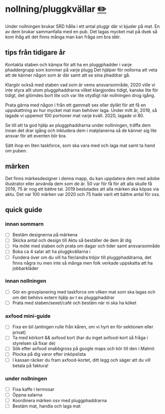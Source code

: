 # nollning/pluggkvällar [✏️](https://github.com/Dsek-LTH/srd-testamente/edit/master/./nollning/pluggkvällar.md)

Under nollningen brukar SRD hålla i ett antal pluggr där vi bjuder på mat. En av dem brukar sammanfalla med en pub. Det lagas mycket mat på dsek så kom ihåg att det finns många man kan fråga om bra idér.

## tips från tidigare år

Kontakta staben och kämpa för att ha en pluggphadder i varje phaddergrupp som kommer på varje plugg Det hjälper för nollorna att veta att de känner någon som är där samt att se sina phaddrar gå.

Klargör också med staben vad som är vems ansvarsområde, 2020 ville vi inte styra allt utom pluggphaddrarna vilket klargjordes tidigt, kanske lite för tidigt, det glömdes bort lite och var lite otydligt när nollningen drog igång.

Prata gärna med någon i från ett gammalt sex eller dylikt för att få en uppskattning av hur mycket mat man behöver laga. Under mitt år, 2019, så lagade vi uppemot 100 portioner mat varje kväll. 2020, lagade vi 80.

Se till att ta god hjälp av pluggphaddrarna under nolliningen, träffa dem innan det drar igång och inkludera dem i matplanerna så de känner sig lite ansvar för att eventen blir bra.

Sätt ihop en liten taskforce, som ska vara med och laga mat samt ta hand om puben.

## märken

Det finns märkesdesigner i denna mapp, du kan uppdatera dem med adobe illustrator eller använda dem som de är. 50 var för få för att alla skulle få 2019, 75 är nog ett bättre tal. 2019 beslutades att alla märken ska köpas via aktu.
Det var 100 märken var 2020 och 75 hade varit ett bättre antal för oss.

## quick guide

### innan sommarn

*   [ ] Bestäm designerna på märkena
*   [ ] Skicka antal och design till Aktu så beställer de dem åt dig
*   [ ] Ha möte med staben och prata om dagar och tider samt ansvarsområde
*   [ ] Boka ca 4 salar att ha pluggkvällarna i
*   [ ] Fundera över om du vill ha fler/andra tröjor till pluggphaddrarna, det finns några nu men inte så många men folk verkade uppskatta att ha jobbarkläder

### innan nollningen

*   [ ] Gör en grovplanering med taskforce om vilken mat som ska lagas och om det behövs extern hjälp av t ex pluggphaddrar
*   [ ] Prata med staben/sexet/café och bestäm när ni ska ha köket

### axfood mini-guide

*   [ ] Fixa en bil (antingen rulle från kåren, om vi hyrt en för sektionen eller privat)
*   [ ] Ta med körkort && axfood kort (har du inget axfood-kort så fråga i styrelsen så fixar de)
*   [ ] Sök efter axfood snabbgross på google maps och kör till den i Malmö
*   [ ] Plocka på dig varor efter inköpslista
*   [ ] I kassan räcker du fram axfood-kortet, ditt legg och säger att du vill betala på faktura!

### under nollningen

*   [ ] Fixa kaffe i termosar
*   [ ] Öppna salarna
*   [ ] Koordinera märken osv med pluggphaddrarna
*   [ ] Bestäm mat, handla och laga mat
